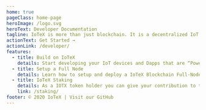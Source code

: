 ```yaml
---
home: true
pageClass: home-page
heroImage: /logo.svg
heroText: Developer Documentation
tagline: IoTeX is more than just blockchain. It is a decentralized IoT platform that combines blockchain, secure hardware, and data services components.
actionText: Get Started →
actionLink: /developer/
features:
  - title: Build on IoTeX
    details: Start developing your IoT devices and Dapps that are “Powered by IoTeX”, allowing anyone to own their data, identity, and privacy while enjoying a fully connected lifestyle.
  - title: Setup a Full Node
    details: Learn how to setup and deploy a IoTeX Blockchain Full-Node and join as a Candidate Delegate in the IoTeX Network.
  - title: IoTeX Staking
    details: As a IOTX token holder you can give your contribution to the security of the IoTeX network and earning rewards by staking your tokens and voting for a delegate.
    link: /staking/
footer: © 2020 IoTeX | Visit our GitHub
---
```

